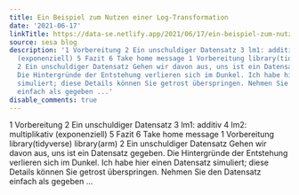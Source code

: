 ```yaml
---
title: Ein Beispiel zum Nutzen einer Log-Transformation
date: '2021-06-17'
linkTitle: https://data-se.netlify.app/2021/06/17/ein-beispiel-zum-nutzen-einer-log-transformation/
source: sesa blog
description: '1 Vorbereitung 2 Ein unschuldiger Datensatz 3 lm1: additiv 4 lm2: multiplikativ
  (exponenziell) 5 Fazit 6 Take home message 1 Vorbereitung library(tidyverse) library(arm)
  2 Ein unschuldiger Datensatz Gehen wir davon aus, uns ist ein Datensatz gegeben.
  Die Hintergründe der Entstehung verlieren sich im Dunkel. Ich habe hier einen Datensatz
  simuliert; diese Details können Sie getrost überspringen. Nehmen Sie den Datensatz
  einfach als gegeben ...'
disable_comments: true
---
```

1 Vorbereitung 2 Ein unschuldiger Datensatz 3 lm1: additiv 4 lm2: multiplikativ (exponenziell) 5 Fazit 6 Take home message 1 Vorbereitung library(tidyverse) library(arm) 2 Ein unschuldiger Datensatz Gehen wir davon aus, uns ist ein Datensatz gegeben. Die Hintergründe der Entstehung verlieren sich im Dunkel. Ich habe hier einen Datensatz simuliert; diese Details können Sie getrost überspringen. Nehmen Sie den Datensatz einfach als gegeben ...